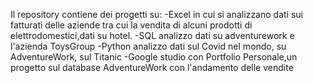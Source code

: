 Il repository contiene dei progetti su:
-Excel in cui si analizzano dati sui fatturati delle aziende tra cui la vendita di alcuni prodotti di elettrodomestici,dati su hotel.
-SQL analizzo dati su adventurework e l'azienda ToysGroup
-Python analizzo dati sul Covid nel mondo, su AdventureWork, sul Titanic 
-Google studio con Portfolio Personale,un progetto sul database AdventureWork con l'andamento delle vendite 

